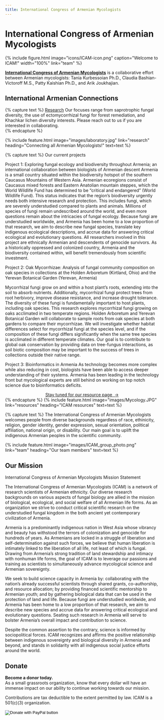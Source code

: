 ```yaml
---
title: International Congress of Armenian Mycologists
---
```


# <i class="fas fa-dna"></i>International Congress of Armenian Mycologists

{%
  include figure.html
  image="icons/ICAM-icon.png"
  caption="Welcome to ICAM!"
  width="100%"
  link="team"
%}


[**International Congress of Armenian Mycologists**](https://icarmenian-mycologists.github.io/) is a collaborative effort between Armenian mycologists: Tania Kurbessoian Ph.D., Claudia Bashian-Victoroff M.S., Patty Kaishian Ph.D., and Arik Joukhajian. 

## International Armenian Connections

{% capture text %}
[Research](research) Our focuses range from saprotrophic fungal diversity, the use of ectomycorrhizal fungi for forest remediation, and Khachkar lichen diversity interests. Please reach out to us if you are interested in collaborating. <br>
{% endcapture %}

{%
  include feature.html
  image="images/laboratory.jpg"
  link="research"
  heading="Connecting all Armenian Mycologists!"
  text=text
%}

{% capture text %}
Our current projects

Project 1: Exploring fungal ecology and biodiversity throughout Armenia; an international collaboration between biologists of Armenian descent Armenia is a small country situated within the biodiversity hotspot of the southern Caucasus Mountains of Western Asia. Armenian ecoregions consist of Caucasus mixed forests and Eastern Anatolian mountain steppes, which the World Wildlife Fund has determined to be “critical and endangered” (World Wildlife Fund). This status indicates that the region’s biodiversity urgently needs both intensive research and protection. This includes fungi, which are severely understudied compared to plants and animals. Millions of species of fungi remain undescribed around the world, and even more questions remain about the intricacies of fungal ecology. Because fungi are understudied worldwide, and Armenia has been home to a low proportion of that research, we aim to describe new fungal species, translate key indigenous ecological descriptions, and accrue data for answering critical ecological and evolutionary questions. All researchers involved in this project are ethnically Armenian and descendents of genocide survivors. As a historically oppressed and colonized country, Armenia and the biodiversity contained within, will benefit tremendously from scientific investment.

Project 2: Oak Mycorrhizae: Analysis of fungal community composition on oak species in collections at the Holden Arboretum (Kirtland, Ohio) and the Yerevan Botanical Garden (Yerevan, Armenia)

Mycorrhizal fungi grow on and within a host plant’s roots, extending into the soil to absorb nutrients. Additionally, mycorrhizal fungi protect trees from root herbivory, improve disease resistance, and increase drought tolerance. The diversity of these fungi is fundamentally important to host plants, including oak species. This research explores mycorrhizal fungi growing on oaks acclimated in two temperate regions. Holden Arboretum and Yerevan Botanical Garden will collaborate to sample roots from oak species at both gardens to compare their mycorrhizae. We will investigate whether habitat differences select for mycorrhizal fungi at the species level, and if the composition of these fungi differs significantly when the same tree species is acclimated in different temperate climates. Our goal is to contribute to global oak conservation by providing data on tree-fungus interactions, as soil biotic composition may be important to the success of trees in collections outside their native range.

Project 3: Bioinformatics in Armenia As technology becomes more complex while also reducing in cost, biologists have been able to access deeper understanding of their systems. Armenia has been leading in the technology front but mycological experts are still behind on working on top notch science due to bioinformatics deficits.
<br>


<center><a href="(https://icarmenian-mycologists.github.io/resources/">Stay tuned for our resource page &nbsp;→</a></center>
{% endcapture %}
{%
  include feature.html
  image="images/Mycology.JPG"
  link="resources"
  heading="ICAM resources"
  text=text
%}

{% capture text %}
The International Congress of Armenian Mycologists welcomes people from diverse backgrounds regardless of race, ethinicity, religion, gender identity, gender expression, sexual orientation, political affiliation, national origin, or disability. Our main goal is to uplift the indigenous Armenian peoples in the scientific community.  <br>

{%
  include feature.html
  image="images/ICAM_group_photo.png"
  link="team"
  heading="Our team members"
  text=text
%}

<!-- section break --> 

## Our Mission

International Congress of Armenian Mycologists Mission Statement


The International Congress of Armenian Mycologists (ICAM) is a network of research scientists of Armenian ethnicity. Our diverse research backgrounds on various aspects of fungal biology are allied in the mission of biological, ecological, and social welfare of all Armenian life forms. As an organization we strive to conduct critical scientific research on the understudied fungal kingdom in the both ancient yet contemporary civilization of Armenia.   

Armenia is a predominantly indigenous nation in West Asia whose vibrancy and beauty has withstood the terrors of colonization and genocide for hundreds of years. As Armenians are locked in a struggle of liberation and self-determination against such forces, we believe that human liberation is intimately linked to the liberation of all life, not least of which is fungal.  Drawing from Armenia’s strong tradition of land stewardship and intimacy with nonhuman life forms, the goal of ICAM is to leverage our passions and training as scientists to simultaneously advance mycological science and Armenian sovereignty. 

We seek to build science capacity in Armenia by: collaborating with the nation’s already successful scientists through shared grants, co-authorship, and resource allocation; by providing financed scientific mentorship to Armenian youth; and by gathering biological data that can be used in the protection of land and life. Because fungi are understudied worldwide, and Armenia has been home to a low proportion of that research, we aim to describe new species and accrue data for answering critical ecological and evolutionary questions. Seating such research in Armenia will serve to bolster Armenia’s overall impact and contribution to science. 

Despite the common assertion to the contrary, science is informed by sociopolitical forces. ICAM recognizes and affirms the positive relationship between indigenous sovereignty and biological diversity in Armenia and beyond, and stands in solidarity with all indigenous social justice  efforts around the world. 

 <!-- ******DONATE****** -->
 <section id="donate" class="donate section text-center">
   <div class="container">
     <div class="donate-inner">
       <h2 class="title text-center">Donate</h2>
       <div class="info">
         <p><strong>Become a donor today.</strong><br>As a small grassroots organization, know that every dollar will have an immense impact on our ability to continue working towards our mission.</p> <p>Contributions are tax deductible to the extent permitted by law. ICAM is a 501(c)(3) organization.</p>
           <!--//You need to generate your own PayPal button if you choose to use Paypal - https://www.paypal.com/us/cgi-bin/?cmd=_donate-intro-outside -->
           <form action="https://www.paypal.com/donate" method="post" target="_top">
<input type="hidden" name="hosted_button_id" value="2R7NG72AEAP6Y" />
<input type="image" src="https://www.paypalobjects.com/en_US/i/btn/btn_donate_LG.gif" border="0" name="submit" title="PayPal - The safer, easier way to pay online!" alt="Donate with PayPal button" />
<img alt="" border="0" src="https://www.paypal.com/en_US/i/scr/pixel.gif" width="1" height="1" />
</form>
 <!--//PayPal generated code ends-->
